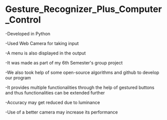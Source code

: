 # Gesture_Recognizer_Plus_Computer_Control

-Developed in Python

-Used Web Camera for taking input

-A menu is also displayed in the output

-It was made as part of my 6th Semester's group project

-We also took help of some open-source algorithms and github to develop our program

-It provides multiple functionalities through the help of gestured buttons and thus functionalities can be extended further

-Accuracy may get reduced due to luminance

-Use of a better camera may increase its performance


